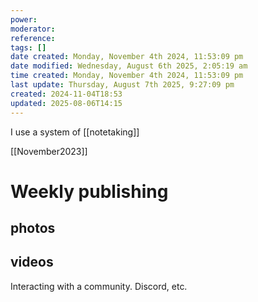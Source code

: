 ```yaml
---
power: 
moderator: 
reference: 
tags: []
date created: Monday, November 4th 2024, 11:53:09 pm
date modified: Wednesday, August 6th 2025, 2:05:19 am
time created: Monday, November 4th 2024, 11:53:09 pm
last update: Thursday, August 7th 2025, 9:27:09 pm
created: 2024-11-04T18:53
updated: 2025-08-06T14:15
---
```

I use a system of [[notetaking]]

[[November2023]]
# Weekly publishing
## photos
## videos
Interacting with a community. Discord, etc.
